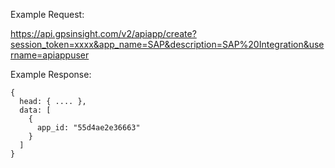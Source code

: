 Example Request:

https://api.gpsinsight.com/v2/apiapp/create?session_token=xxxx&app_name=SAP&description=SAP%20Integration&username=apiappuser

Example Response:

    {
      head: { .... },
      data: [
        {
          app_id: "55d4ae2e36663"
        }
      ]
    }
